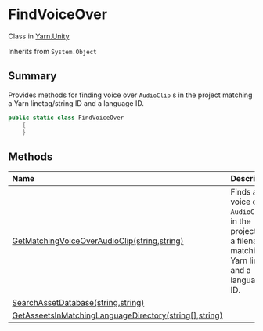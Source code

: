 # FindVoiceOver

Class in [Yarn.Unity](/api/csharp/yarn.unity.md)

Inherits from `System.Object`

## Summary


Provides methods for finding voice over  <code>AudioClip</code> s in
the project matching a Yarn linetag/string ID and a language ID.


```csharp
public static class FindVoiceOver
    {
    }
```

## Methods

|Name|Description|
|:---|:---|
|[GetMatchingVoiceOverAudioClip(string,string)](/api/csharp/yarn.unity.findvoiceover.getmatchingvoiceoveraudioclip.md)|Finds all voice over  <code>AudioClip</code> s in the project with a filename matching a Yarn linetag and a language ID.|
|[SearchAssetDatabase(string,string)](/api/csharp/yarn.unity.findvoiceover.searchassetdatabase.md)||
|[GetAsseetsInMatchingLanguageDirectory(string[],string)](/api/csharp/yarn.unity.findvoiceover.getasseetsinmatchinglanguagedirectory.md)||

